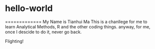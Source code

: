 # hello-world
=============
My Name is Tianhui Ma
This is a chanllege for me to learn Analytical Methods, R and the other coding things.
anyway, for me, once I descide to do it, never go back.

Flighting!
